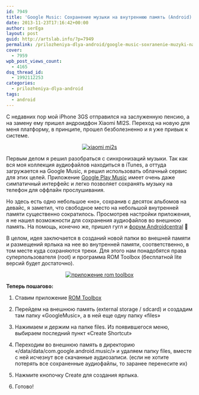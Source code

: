 ```yaml
---
id: 7949
title: 'Google Music: Сохранение музыки на внутреннюю память (Android)'
date: 2013-11-23T17:16:42+00:00
author: serEga
layout: post
guid: http://artslab.info/?p=7949
permalink: /prilozheniya-dlya-android/google-music-soxranenie-muzyki-na-vnutrennyuyu-pamyat-android/
cover:
  - 7959
wpb_post_views_count:
  - 4165
dsq_thread_id:
  - 1992112253
categories:
  - prilozheniya-dlya-android
tags:
  - android
---
```

С недавних пор мой iPhone 3GS отправился на заслуженную пенсию, а на замену ему пришел андроидфон Xiaomi MI2S. Переход на новую для меня платформу, в принципе, прошел безболезненно и я уже привык к системе.

<center>
  <a href="http://googledrive.com/host/0B9lHVSSSdxdxd0hjdUdmRzY3Tjg/xiaomi-mi2s-google-music.jpg"><img src="http://googledrive.com/host/0B9lHVSSSdxdxd0hjdUdmRzY3Tjg/xiaomi-mi2s-google-music-300x200.jpg" alt="xiaomi mi2s" class="aligncenter size-medium wp-image-7952" srcset="http://googledrive.com/host/0B9lHVSSSdxdxd0hjdUdmRzY3Tjg/xiaomi-mi2s-google-music-300x200.jpg 300w, http://googledrive.com/host/0B9lHVSSSdxdxd0hjdUdmRzY3Tjg/xiaomi-mi2s-google-music-1024x682.jpg 1024w" sizes="(max-width: 300px) 100vw, 300px" /></a>
</center>

Первым делом я решил разобраться с синхронизаций музыки. Так как вся моя коллекция аудиофайлов находиться в iTunes, а оттуда загружается на Google Music, я решил использовать облачный сервис для этих целей. Приложение <a href="https://play.google.com/store/apps/details?id=com.google.android.music&#038;hl=ru" target="_blank">Google Play Music</a> имеет очень даже симпатичный интерфейс и легко позволяет сохранять музыку на телефон для оффлайн прослушивания.

Но здесь есть одно небольшое «но», сохранив с десяток альбомов на девайс, я заметил, что свободное место на небольшой внутренней памяти существенно сократилось. Просмотрев настройки приложения, я не нашел возможности для сохранения аудиофайлов во внешнюю память. На помощь, конечно же, пришел гугл и <a href="http://forums.androidcentral.com/sprint-galaxy-s-iii-rooting-roms-hacks/304139-how-save-all-google-play-music-external-sd-card.html" target="_blank">форум Androidcentral</a> 🙂

<!--more-->

В целом, идея заключается в созданий новой папки во внешней памяти и размещений ярлыка на нее во внутренней памяти, соответственно, в том месте куда сохраняются треки. Для этого нам понадобятся права суперпользователя (root) и программа ROM Toolbox (бесплатной lite версий будет достаточно).

<center>
  <a href="http://googledrive.com/host/0B9lHVSSSdxdxd0hjdUdmRzY3Tjg/rom-toolbox-android.png"><img src="http://googledrive.com/host/0B9lHVSSSdxdxd0hjdUdmRzY3Tjg/rom-toolbox-android-168x300.png" alt="приложение rom toolbox" class="aligncenter size-medium wp-image-7954" srcset="http://googledrive.com/host/0B9lHVSSSdxdxd0hjdUdmRzY3Tjg/rom-toolbox-android-168x300.png 168w, http://googledrive.com/host/0B9lHVSSSdxdxd0hjdUdmRzY3Tjg/rom-toolbox-android.png 516w" sizes="(max-width: 168px) 100vw, 168px" /></a>
</center>



**Теперь пошагово:**

1. Ставим приложение <a href="https://play.google.com/store/apps/details?id=com.jrummy.liberty.toolbox&#038;hl=ru" target="_blank">ROM Toolbox</a>

2. Перейдем на внешнюю память (external storage / sdcard) и создадим там папку «GoogleMusic», а в ней еще одну папку «files»

3. Нажимаем и держим на папке files. Из появившегося меню, выбираем последний пункт «Create Shortcut»

4. Переходим во внешнюю память в директорию «/data/data/com.google.android.music/» и удаляем папку files, вместе с ней исчезнут все скачанные аудиозаписи. (если не хотите потерять все сохраненные аудиофайлы, то заранее перенесите их)

5. Нажмите кнопочку Create для создания ярлыка.

6. Готово!